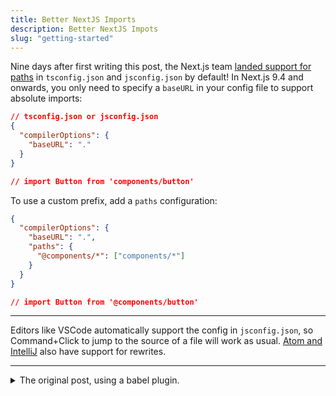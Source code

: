 ```yaml
---
title: Better NextJS Imports
description: Better NextJS Impots
slug: "getting-started"
---
```


Nine days after first writing this post, the Next.js team
[landed support for paths](https://github.com/zeit/next.js/pull/11293) in
`tsconfig.json` and `jsconfig.json` by default! In Next.js 9.4 and onwards, you
only need to specify a `baseURL` in your config file to support absolute
imports:

<div class="code">

```json
// tsconfig.json or jsconfig.json
{
  "compilerOptions": {
    "baseURL": "."
  }
}

// import Button from 'components/button'
```

</div>

To use a custom prefix, add a `paths` configuration:

<div class="code">

```json
{
  "compilerOptions": {
    "baseURL": ".",
    "paths": {
      "@components/*": ["components/*"]
    }
  }
}

// import Button from '@components/button'
```

</div>

---

Editors like VSCode automatically support the config in `jsconfig.json`, so
Command+Click to jump to the source of a file will work as usual.
[Atom and IntelliJ](https://github.com/tleunen/babel-plugin-module-resolver#editors-autocompletion)
also have support for rewrites.

---

<details>
  <summary>The original post, using a babel plugin.</summary>

Relative import statements are a pain. To avoid `../` chains, improve code
portability, and type less, I've started using
[`babel-plugin-module-resolver`](https://github.com/tleunen/babel-plugin-module-resolver)
in my Next.js projects.

The goal is to transform verbose import statements like this:

<div class="code">

```js
import Button from "../../../../components/button";
```

</div>

into absolute import statements that work anywhere in your project:

<div class="code">

```js
import Button from "@components/button";
```

</div>

Let's do it. Install the babel plugin as a `devDependency`:

<div class="code">

```bash
$ yarn add babel-plugin-module-resolver -D
```

</div>

In the root of your Next.js project, create a `.babelrc.json` file and add the
`module-resolver` plugin:

<div class="code">

```js
module.exports = {
  presets: ["next/babel"],
  plugins: [
    [
      "module-resolver",
      {
        alias: {
          "@components": "./components",
        },
      },
    ],
  ],
};
```

</div>

Create a `jsconfig.json` (or `tsconfig.json` if you're using TypeScript) and add
the `paths` property:

<div class="code">

```json
{
  "compilerOptions": {
    "baseUrl": ".",
    "paths": {
      "@components/*": ["components/*"]
    }
  }
}
```

</div>

Note that the syntax is slightly different than the babel config.

If you're using a mixed JS/TS codebase, you should include JS files in your
`tsconfig.json`:

<div class="code">

```json
{
  "include": ["**/*.ts", "**/*.tsx", "**/*.js", "**/*.jsx"]
}
```

</div>

Now you can update your import statements to use the new syntax!

</details>